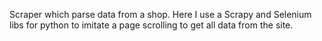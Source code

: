 Scraper which parse data from a shop. 
Here I use a Scrapy and Selenium libs for python to imitate a page scrolling to get all data from the site. 

